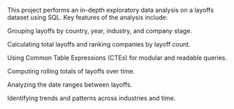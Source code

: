 This project performs an in-depth exploratory data analysis on a layoffs dataset using SQL. Key features of the analysis include:

Grouping layoffs by country, year, industry, and company stage.

Calculating total layoffs and ranking companies by layoff count.

Using Common Table Expressions (CTEs) for modular and readable queries.

Computing rolling totals of layoffs over time.

Analyzing the date ranges between layoffs.

Identifying trends and patterns across industries and time.
